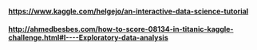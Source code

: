 
#### https://www.kaggle.com/helgejo/an-interactive-data-science-tutorial
#### http://ahmedbesbes.com/how-to-score-08134-in-titanic-kaggle-challenge.html#I----Exploratory-data-analysis
